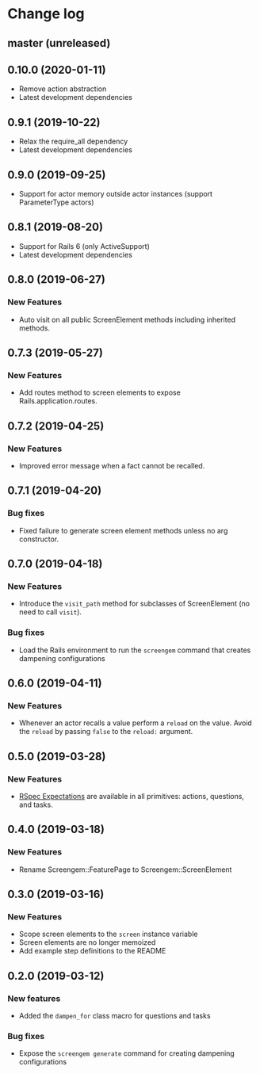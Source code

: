 # Change log

## master (unreleased)

## 0.10.0 (2020-01-11)

* Remove action abstraction
* Latest development dependencies

## 0.9.1 (2019-10-22)

* Relax the require_all dependency
* Latest development dependencies

## 0.9.0 (2019-09-25)

* Support for actor memory outside actor instances (support ParameterType actors)

## 0.8.1 (2019-08-20)

* Support for Rails 6 (only ActiveSupport)
* Latest development dependencies

## 0.8.0 (2019-06-27)

### New Features

* Auto visit on all public ScreenElement methods including inherited methods.

## 0.7.3 (2019-05-27)

### New Features

* Add routes method to screen elements to expose Rails.application.routes.

## 0.7.2 (2019-04-25)

### New Features

* Improved error message when a fact cannot be recalled.

## 0.7.1 (2019-04-20)

### Bug fixes

* Fixed failure to generate screen element methods unless no arg constructor.

## 0.7.0 (2019-04-18)

### New Features

* Introduce the `visit_path` method for subclasses of ScreenElement (no need to call `visit`).

### Bug fixes

* Load the Rails environment to run the `screengem` command that creates dampening configurations

## 0.6.0 (2019-04-11)

### New Features

* Whenever an actor recalls a value perform a `reload` on the value. Avoid the `reload` by passing `false` to the `reload:` argument.

## 0.5.0 (2019-03-28)

### New Features

* [RSpec Expectations](https://github.com/rspec/rspec-expectations) are available in all primitives: actions, questions, and tasks.

## 0.4.0 (2019-03-18)

### New Features

* Rename Screengem::FeaturePage to Screengem::ScreenElement

## 0.3.0 (2019-03-16)

### New Features

* Scope screen elements to the `screen` instance variable
* Screen elements are no longer memoized
* Add example step definitions to the README

## 0.2.0 (2019-03-12)

### New features

* Added the `dampen_for` class macro for questions and tasks

### Bug fixes

* Expose the `screengem generate` command for creating dampening configurations

